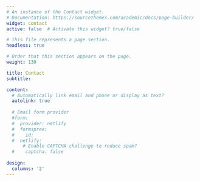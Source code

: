 ```yaml
---
# An instance of the Contact widget.
# Documentation: https://sourcethemes.com/academic/docs/page-builder/
widget: contact
active: false  # Activate this widget? true/false

# This file represents a page section.
headless: true

# Order that this section appears on the page.
weight: 130

title: Contact
subtitle:

content:
  # Automatically link email and phone or display as text?
  autolink: true
  
  # Email form provider
  #form:
  #  provider: netlify
  #  formspree:
  #    id:
  #  netlify:
      # Enable CAPTCHA challenge to reduce spam?
  #    captcha: false
  
design:
  columns: '2'
---
```

